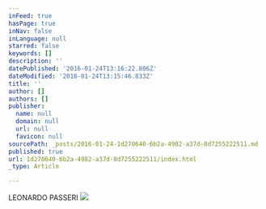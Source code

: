 ```yaml
---
inFeed: true
hasPage: true
inNav: false
inLanguage: null
starred: false
keywords: []
description: ''
datePublished: '2016-01-24T13:16:22.806Z'
dateModified: '2016-01-24T13:15:46.833Z'
title: ''
author: []
authors: []
publisher:
  name: null
  domain: null
  url: null
  favicon: null
sourcePath: _posts/2016-01-24-1d270640-6b2a-4982-a37d-8d7255222511.md
published: true
url: 1d270640-6b2a-4982-a37d-8d7255222511/index.html
_type: Article

---
```

LEONARDO PASSERI
![](https://the-grid-user-content.s3-us-west-2.amazonaws.com/00c2fac8-59e1-4a97-baf6-948f219c9649.jpg)